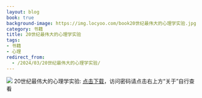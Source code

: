 ```yaml
---
layout: blog
book: true
background-image: https://img.locyoo.com/book20世纪最伟大的心理学实验.jpg
category: 书籍
title: 20世纪最伟大的心理学实验
tags:
- 书籍
- 心理
redirect_from:
  - /2024/03/20世纪最伟大的心理学实验/
---
```

![](https://img.locyoo.com/book20世纪最伟大的心理学实验.jpg)
20世纪最伟大的心理学实验: <a name = "ref1" href="https://url18.ctfile.com/f/50983618-1063935254-e9f64d?p=3619">点击下载</a>，访问密码请点击右上方“关于”自行查看